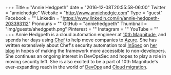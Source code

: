+++
Title = "Annie Hedgpeth"
date = "2016-12-08T20:55:58-06:00"
Twitter = "anniehedgie"
Website = "http://www.anniehedgie.com"
Type = "guest"
Facebook = ""
Linkedin = "https://www.linkedin.com/in/annie-hedgpeth-203393112"
Pronouns = ""
GitHub = "anniehedgpeth"
Thumbnail = "img/guests/ahedgpeth.png"
Pinterest = ""
Instagram = ""
YouTube = ""
+++
Annie Hedgpeth is a cloud automation engineer at [10th Magnitude](https://www.10thmagnitude.com/), and spends her days using [Chef](https://www.chef.io/) to help move companies to [Azure](https://www.10thmagnitude.com/azure-magnitude-planner). She has written extensively about Chef&#39;s security automation tool [InSpec](https://www.inspec.io/) on [her blog](http://www.anniehedgie.com/) in hopes of making the framework more accessible to non-developers. She continues an ongoing interest in DevOpsSec and hopes to play a role in moving security left. She is also excited to be a part of 10th Magnitude&#39;s ever-expanding reach in the world of [DevOps](https://www.10thmagnitude.com/solutions/devops-automation-continuous-delivery/) and [Cloud migration](https://www.10thmagnitude.com/solutions/azure-migration-and-data-center-transformation/).
